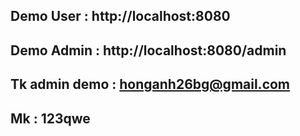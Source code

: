 ## Demo User : http://localhost:8080
##
## Demo Admin : http://localhost:8080/admin
##
## Tk admin demo : honganh26bg@gmail.com
##
## Mk : 123qwe
